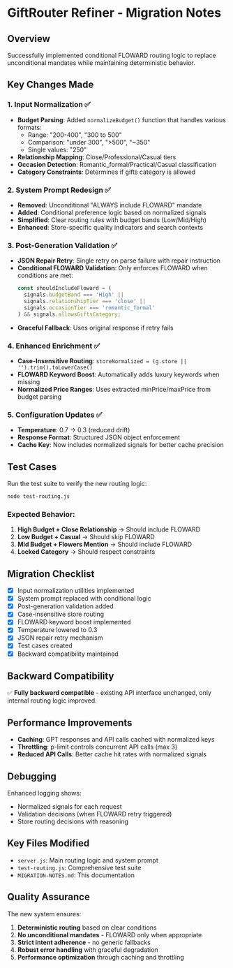 # GiftRouter Refiner - Migration Notes

## Overview
Successfully implemented conditional FLOWARD routing logic to replace unconditional mandates while maintaining deterministic behavior.

## Key Changes Made

### 1. Input Normalization ✅
- **Budget Parsing**: Added `normalizeBudget()` function that handles various formats:
  - Range: "200-400", "300 to 500"
  - Comparison: "under 300", ">500", "~350"
  - Single values: "250"
- **Relationship Mapping**: Close/Professional/Casual tiers
- **Occasion Detection**: Romantic_formal/Practical/Casual classification
- **Category Constraints**: Determines if gifts category is allowed

### 2. System Prompt Redesign ✅
- **Removed**: Unconditional "ALWAYS include FLOWARD" mandate
- **Added**: Conditional preference logic based on normalized signals
- **Simplified**: Clear routing rules with budget bands (Low/Mid/High)
- **Enhanced**: Store-specific quality indicators and search contexts

### 3. Post-Generation Validation ✅
- **JSON Repair Retry**: Single retry on parse failure with repair instruction
- **Conditional FLOWARD Validation**: Only enforces FLOWARD when conditions are met:
  ```javascript
  const shouldIncludeFloward = (
    signals.budgetBand === 'High' || 
    signals.relationshipTier === 'close' || 
    signals.occasionTier === 'romantic_formal'
  ) && signals.allowsGiftsCategory;
  ```
- **Graceful Fallback**: Uses original response if retry fails

### 4. Enhanced Enrichment ✅
- **Case-Insensitive Routing**: `storeNormalized = (g.store || '').trim().toLowerCase()`
- **FLOWARD Keyword Boost**: Automatically adds luxury keywords when missing
- **Normalized Price Ranges**: Uses extracted minPrice/maxPrice from budget parsing

### 5. Configuration Updates ✅
- **Temperature**: 0.7 → 0.3 (reduced drift)
- **Response Format**: Structured JSON object enforcement
- **Cache Key**: Now includes normalized signals for better cache precision

## Test Cases

Run the test suite to verify the new routing logic:
```bash
node test-routing.js
```

### Expected Behavior:
1. **High Budget + Close Relationship** → Should include FLOWARD
2. **Low Budget + Casual** → Should skip FLOWARD  
3. **Mid Budget + Flowers Mention** → Should include FLOWARD
4. **Locked Category** → Should respect constraints

## Migration Checklist

- [x] Input normalization utilities implemented
- [x] System prompt replaced with conditional logic
- [x] Post-generation validation added
- [x] Case-insensitive store routing
- [x] FLOWARD keyword boost implemented
- [x] Temperature lowered to 0.3
- [x] JSON repair retry mechanism
- [x] Test cases created
- [x] Backward compatibility maintained

## Backward Compatibility
✅ **Fully backward compatible** - existing API interface unchanged, only internal routing logic improved.

## Performance Improvements
- **Caching**: GPT responses and API calls cached with normalized keys
- **Throttling**: p-limit controls concurrent API calls (max 3)
- **Reduced API Calls**: Better cache hit rates with normalized signals

## Debugging
Enhanced logging shows:
- Normalized signals for each request
- Validation decisions (when FLOWARD retry triggered)
- Store routing decisions with reasoning

## Key Files Modified
- `server.js`: Main routing logic and system prompt
- `test-routing.js`: Comprehensive test suite
- `MIGRATION-NOTES.md`: This documentation

## Quality Assurance
The new system ensures:
1. **Deterministic routing** based on clear conditions
2. **No unconditional mandates** - FLOWARD only when appropriate
3. **Strict intent adherence** - no generic fallbacks
4. **Robust error handling** with graceful degradation
5. **Performance optimization** through caching and throttling